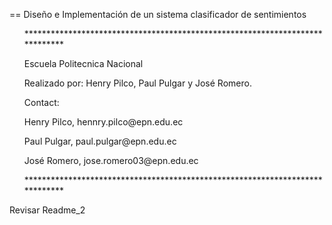 ==  Diseño e Implementación de un sistema clasificador de sentimientos

<ul>
<p>*****************************************************************************</p>
<p>Escuela Politecnica Nacional</p>
<p>Realizado por: Henry Pilco, Paul Pulgar y José Romero.</p>
<p>Contact:</p>
<p>Henry Pilco, hennry.pilco@epn.edu.ec</p>
<p>Paul Pulgar, paul.pulgar@epn.edu.ec</p>
<p>José Romero, jose.romero03@epn.edu.ec</p>
<p>*****************************************************************************</p>
</ul>
Revisar Readme_2
